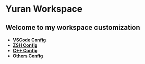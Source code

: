 # Yuran Workspace

## Welcome to my workspace customization

- [**VSCode Config**](./vscode_config)
- [**ZSH Config**](./zsh_config)
- [**C++ Config**](./cpp_config)
- [**Others Config**](./__others)
